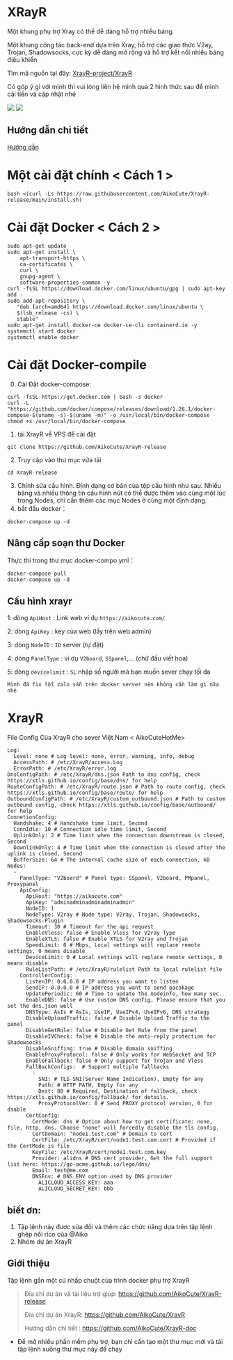 # XRayR
Một khung phụ trợ Xray có thể dễ dàng hỗ trợ nhiều bảng.

Một khung công tác back-end dựa trên Xray, hỗ trợ các giao thức V2ay, Trojan, Shadowsocks, cực kỳ dễ dàng mở rộng và hỗ trợ kết nối nhiều bảng điều khiển

Tìm mã nguồn tại đây: [XrayR-project/XrayR](https://github.com/AikoCute/XrayR)

Có góp ý gì với mình thì vui lòng liên hệ mình qua 2 hình thức sau để mình cải tiến và cập nhật nhé 

[![](https://img.shields.io/badge/ZaloChat-@AikoCuteZalo-blue.svg)](https://zalo.me/0368629364)
[![](https://img.shields.io/badge/TeleChat-@AikocuteTele-blue.svg)](https://t.me/AikoCute_Player)

## Hướng dẫn chi tiết
[Hướng dẫn](https://xrayr.aikocute.com)
# Một cài đặt chính < Cách 1 >
```
bash <(curl -Ls https://raw.githubusercontent.com/AikoCute/XrayR-release/main/install.sh)
```
# Cài đặt Docker < Cách 2 >

```
sudo apt-get update
sudo apt-get install \
    apt-transport-https \
    ca-certificates \
    curl \
    gnupg-agent \
    software-properties-common -y
curl -fsSL https://download.docker.com/linux/ubuntu/gpg | sudo apt-key add -
sudo add-apt-repository \
   "deb [arch=amd64] https://download.docker.com/linux/ubuntu \
   $(lsb_release -cs) \
   stable"
sudo apt-get install docker-ce docker-ce-cli containerd.io -y
systemctl start docker
systemctl enable docker
```

# Cài đặt Docker-compile
0. Cài Đặt docker-compose: 
```
curl -fsSL https://get.docker.com | bash -s docker
curl -L "https://github.com/docker/compose/releases/download/1.26.1/docker-compose-$(uname -s)-$(uname -m)" -o /usr/local/bin/docker-compose
chmod +x /usr/local/bin/docker-compose
```
1. tải XrayR về VPS để cài đặt
 ```
 git clone https://github.com/AikoCute/XrayR-release
 ```
2. Truy cập vào thư mục vừa tải
 ```
 cd XrayR-release
 ```
3. Chỉnh sửa cấu hình.
Định dạng cơ bản của tệp cấu hình như sau. Nhiều bảng và nhiều thông tin cấu hình nút có thể được thêm vào cùng một lúc trong Nodes, chỉ cần thêm các mục Nodes ở cùng một định dạng.
4. bắt đầu docker： 
```
docker-compose up -d
```

## Nâng cấp soạn thư Docker
Thực thi trong thư mục docker-compo.yml：
```
docker-compose pull
docker-compose up -d
```


## Cấu hình xrayr

1: dòng `ApiHost` : Link web ví dụ `https://aikocute.com/`

2: dòng `ApiKey` : key của web (lấy trên web admin)

3: dòng `NodeID` : `ID` server (tự đặt)

4: dòng `PanelType` : ví dụ `V2board`, `SSpanel`,... (chữ đầu viết hoa)

5: dòng `devicelimit` : `SL` nhập số người mà bạn muốn sever chạy tối đa

```
Mình đã fix lỗi zalo sẵn trên docker server nên không cần làm gì nữa nhé
```

# XrayR
File Config Của XrayR cho sever Việt Nam < AikoCuteHotMe>
```
Log:
  Level: none # Log level: none, error, warning, info, debug 
  AccessPath: # /etc/XrayR/access.Log
  ErrorPath: # /etc/XrayR/error.log
DnsConfigPath: # /etc/XrayR/dns.json Path to dns config, check https://xtls.github.io/config/base/dns/ for help
RouteConfigPath: # /etc/XrayR/route.json # Path to route config, check https://xtls.github.io/config/base/route/ for help
OutboundConfigPath: # /etc/XrayR/custom_outbound.json # Path to custom outbound config, check https://xtls.github.io/config/base/outbound/ for help
ConnetionConfig:
  Handshake: 4 # Handshake time limit, Second
  ConnIdle: 10 # Connection idle time limit, Second
  UplinkOnly: 2 # Time limit when the connection downstream is closed, Second
  DownlinkOnly: 4 # Time limit when the connection is closed after the uplink is closed, Second
  BufferSize: 64 # The internal cache size of each connection, kB 
Nodes:
  -
    PanelType: "V2board" # Panel type: SSpanel, V2board, PMpanel, Proxypanel
    ApiConfig:
      ApiHost: "https://aikocute.com"
      ApiKey: "adminadminadminadminadmin"
      NodeID: 1
      NodeType: V2ray # Node type: V2ray, Trojan, Shadowsocks, Shadowsocks-Plugin
      Timeout: 30 # Timeout for the api request
      EnableVless: false # Enable Vless for V2ray Type
      EnableXTLS: false # Enable XTLS for V2ray and Trojan
      SpeedLimit: 0 # Mbps, Local settings will replace remote settings, 0 means disable
      DeviceLimit: 0 # Local settings will replace remote settings, 0 means disable
      RuleListPath: # /etc/XrayR/rulelist Path to local rulelist file
    ControllerConfig:
      ListenIP: 0.0.0.0 # IP address you want to listen
      SendIP: 0.0.0.0 # IP address you want to send pacakage
      UpdatePeriodic: 60 # Time to update the nodeinfo, how many sec.
      EnableDNS: false # Use custom DNS config, Please ensure that you set the dns.json well
      DNSType: AsIs # AsIs, UseIP, UseIPv4, UseIPv6, DNS strategy
      DisableUploadTraffic: false # Disable Upload Traffic to the panel
      DisableGetRule: false # Disable Get Rule from the panel
      DisableIVCheck: false # Disable the anti-reply protection for Shadowsocks
      DisableSniffing: true # Disable domain sniffing 
      EnableProxyProtocol: false # Only works for WebSocket and TCP
      EnableFallback: false # Only support for Trojan and Vless
      FallBackConfigs:  # Support multiple fallbacks
        -
          SNI: # TLS SNI(Server Name Indication), Empty for any
          Path: # HTTP PATH, Empty for any
          Dest: 80 # Required, Destination of fallback, check https://xtls.github.io/config/fallback/ for details.
          ProxyProtocolVer: 0 # Send PROXY protocol version, 0 for dsable
      CertConfig:
        CertMode: dns # Option about how to get certificate: none, file, http, dns. Choose "none" will forcedly disable the tls config.
        CertDomain: "node1.test.com" # Domain to cert
        CertFile: /etc/XrayR/cert/node1.test.com.cert # Provided if the CertMode is file
        KeyFile: /etc/XrayR/cert/node1.test.com.key
        Provider: alidns # DNS cert provider, Get the full support list here: https://go-acme.github.io/lego/dns/
        Email: test@me.com
        DNSEnv: # DNS ENV option used by DNS provider
          ALICLOUD_ACCESS_KEY: aaa
          ALICLOUD_SECRET_KEY: bbb
```
## biết ơn: 

1. Tập lệnh này được sửa đổi và thêm các chức năng dựa trên tập lệnh ghép nối rico của @Aiko
2. Nhóm dự án XrayR

## Giới thiệu

Tập lệnh gắn một cú nhấp chuột của trình docker phụ trợ XrayR

> Địa chỉ dự án và tài liệu trợ giúp:  https://github.com/AikoCute/XrayR-release
>
> Địa chỉ dự án XrayR: https://github.com/AikoCute/XrayR
>
> Hướng dẫn chi tiết : https://github.com/AikoCute/XrayR-doc

* Để mở nhiều phần mềm phụ trợ, bạn chỉ cần tạo một thư mục mới và tải tập lệnh xuống thư mục này để chạy



